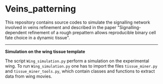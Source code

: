 # Veins_patterning
This repository contains source codes to simulate the signalling network involved in veins refinement and described in the paper "Signalling-dependent refinement of a rough prepattern allows reproducible binary cell fate choice in a dynamic tissue".
***
**Simulation on the wing tissue template**

The script ```Wing_simulation.py``` perform a simulation on the experimental wing. To run ```Wing_simulation.py``` one has to import the files ```tissue_miner.py``` and ```tissue_miner_tools.py```, which contain classes and functions to extract data from wing movies.

